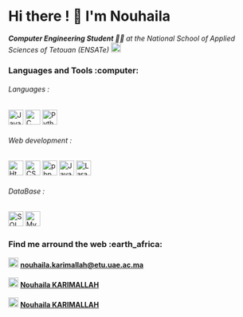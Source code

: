  <h1> Hi there ! 👋 I'm Nouhaila </h1>
 
 
 <i> <strong> Computer Engineering Student :student: </strong> at the National School of Applied Sciences of Tetouan (ENSATe) <img  src="https://ensa-tetouan.ac.ma/wp-content/uploads/2019/10/cropped-Capture-d%E2%80%99e%CC%81cran-2019-10-21-a%CC%80-19.33.42-1-1.png" width="20" height="20" alt="Email"/> </i>
 
<h3> Languages and Tools :computer: </h3>

<div>
  <h6> Languages :</h6>
  <img src="https://cdn-icons-png.flaticon.com/512/226/226777.png" width="30" height="30" alt="Java"/>
  <img src="https://i.pinimg.com/originals/6e/46/e7/6e46e7dbe2bb73dacc055e5dbd85c3ad.png" width="30" height="30" alt="C"/>
  <img src="https://upload.wikimedia.org/wikipedia/commons/thumb/c/c3/Python-logo-notext.svg/1200px-Python-logo-notext.svg.png" width="30" height="30" alt="Python"/>
  <div>
   <h6> Web development :</h6>
   <img src="https://cdn.pixabay.com/photo/2017/08/05/11/16/logo-2582748_640.png" width="30" height="30" alt="Html"/>
   <img src="https://cdn.pixabay.com/photo/2017/08/05/11/16/logo-2582747_1280.png" width="30" height="30" alt="CSS"/>
   <img src="https://upload.wikimedia.org/wikipedia/commons/thumb/2/27/PHP-logo.svg/2560px-PHP-logo.svg.png" width="30" height="30" alt="php"/>
   <img src="https://upload.wikimedia.org/wikipedia/commons/thumb/9/99/Unofficial_JavaScript_logo_2.svg/1200px-Unofficial_JavaScript_logo_2.svg.png" width="30" height="30" alt="JavaScript"/>
   <img src="https://upload.wikimedia.org/wikipedia/commons/thumb/9/9a/Laravel.svg/1200px-Laravel.svg.png" width="30" height="30" alt="Laravel"/>
  </div>
  <div>
   <h6> DataBase :</h6>
   <img src="https://3wa.fr/wp-content/uploads/2020/04/sql-logo.png" width="30" height="30" alt="SQL"/>
   <img src="https://upload.wikimedia.org/wikipedia/fr/thumb/6/62/MySQL.svg/1200px-MySQL.svg.png" width="30" height="30" alt="MySQL"/>
  </div>
</div>
<h3> Find me arround the web :earth_africa: </h3>

<img src="https://cdn.icon-icons.com/icons2/2631/PNG/512/gmail_new_logo_icon_159149.png" width="20" height="20" alt="Email"/> <a href = "mailto:nouhaila.karimallah@etu.uae.ac.ma"> <strong>  nouhaila.karimallah@etu.uae.ac.ma  </strong> </a>
<br>
<br>
<img src="https://cdn-icons-png.flaticon.com/512/174/174857.png" width="20" height="20" alt="linkedIn"/> <a href = "https://www.linkedin.com/in/nouhaila-karimallah-2103b01b2/"> <strong>  Nouhaila KARIMALLAH </strong> </a>
<br>
<br>
<img src="https://cdn.pixabay.com/photo/2015/05/17/10/51/facebook-770688_1280.png" width="20" height="20" alt="linkedIn"/> <a href = "https://www.facebook.com/nouhaila.karimallah"> <strong>  Nouhaila KARIMALLAH </strong> </a>

